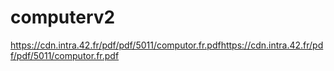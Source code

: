 # computerv2

https://cdn.intra.42.fr/pdf/pdf/5011/computor.fr.pdfhttps://cdn.intra.42.fr/pdf/pdf/5011/computor.fr.pdf